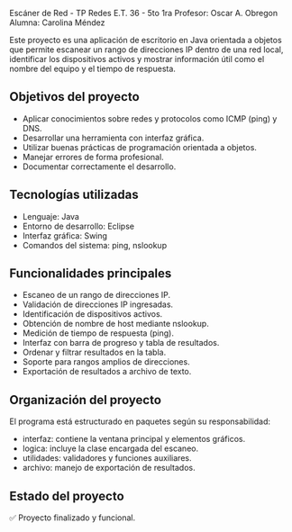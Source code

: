 Escáner de Red - TP Redes E.T. 36 - 5to 1ra 
Profesor: Oscar A. Obregon
Alumna: Carolina Méndez

Este proyecto es una aplicación de escritorio en Java orientada a objetos que permite escanear un rango de direcciones IP dentro de una red local, identificar los dispositivos activos y mostrar información útil como el nombre del equipo y el tiempo de respuesta.

## Objetivos del proyecto

- Aplicar conocimientos sobre redes y protocolos como ICMP (ping) y DNS.
- Desarrollar una herramienta con interfaz gráfica.
- Utilizar buenas prácticas de programación orientada a objetos.
- Manejar errores de forma profesional.
- Documentar correctamente el desarrollo.

## Tecnologías utilizadas

- Lenguaje: Java
- Entorno de desarrollo: Eclipse
- Interfaz gráfica: Swing
- Comandos del sistema: ping, nslookup


## Funcionalidades principales

- Escaneo de un rango de direcciones IP.
- Validación de direcciones IP ingresadas.
- Identificación de dispositivos activos.
- Obtención de nombre de host mediante nslookup.
- Medición de tiempo de respuesta (ping).
- Interfaz con barra de progreso y tabla de resultados.
- Ordenar y filtrar resultados en la tabla.
- Soporte para rangos amplios de direcciones.
- Exportación de resultados a archivo de texto.

## Organización del proyecto

El programa está estructurado en paquetes según su responsabilidad:

- interfaz: contiene la ventana principal y elementos gráficos.
- logica: incluye la clase encargada del escaneo.
- utilidades: validadores y funciones auxiliares.
- archivo: manejo de exportación de resultados.

## Estado del proyecto
✅ Proyecto finalizado y funcional.
